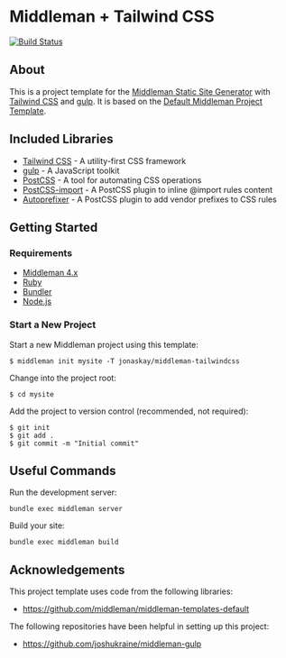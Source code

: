 # Middleman + Tailwind CSS
[![Build Status](https://travis-ci.com/jonaskay/middleman-tailwindcss.svg?branch=master)](https://travis-ci.com/jonaskay/middleman-tailwindcss)
## About

This is a project template for the [Middleman Static Site Generator](https://middlemanapp.com/) with [Tailwind CSS](https://tailwindcss.com/) and [gulp](https://gulpjs.com/). It is based on the [
Default Middleman Project Template](https://github.com/middleman/middleman-templates-default).

## Included Libraries

* [Tailwind CSS](https://tailwindcss.com/) - A utility-first CSS framework
* [gulp](https://gulpjs.com/) - A JavaScript toolkit
* [PostCSS](http://postcss.org/) - A tool for automating CSS operations
* [PostCSS-import](https://github.com/postcss/postcss-import) - A PostCSS plugin to inline @import rules content
* [Autoprefixer](https://github.com/postcss/autoprefixer) - A PostCSS plugin to add vendor prefixes to CSS rules

## Getting Started

### Requirements

* [Middleman 4.x](https://middlemanapp.com/basics/install/)
* [Ruby](https://www.ruby-lang.org/en/)
* [Bundler](http://bundler.io/)
* [Node.js](https://nodejs.org/en/)

### Start a New Project

Start a new Middleman project using this template:

`$ middleman init mysite -T jonaskay/middleman-tailwindcss`

Change into the project root:

`$ cd mysite`

Add the project to version control (recommended, not required):

```
$ git init
$ git add .
$ git commit -m "Initial commit"
```

## Useful Commands

Run the development server:

`bundle exec middleman server`

Build your site:

`bundle exec middleman build`

## Acknowledgements

This project template uses code from the following libraries:
* <https://github.com/middleman/middleman-templates-default>

The following repositories have been helpful in setting up this project:
* <https://github.com/joshukraine/middleman-gulp>

